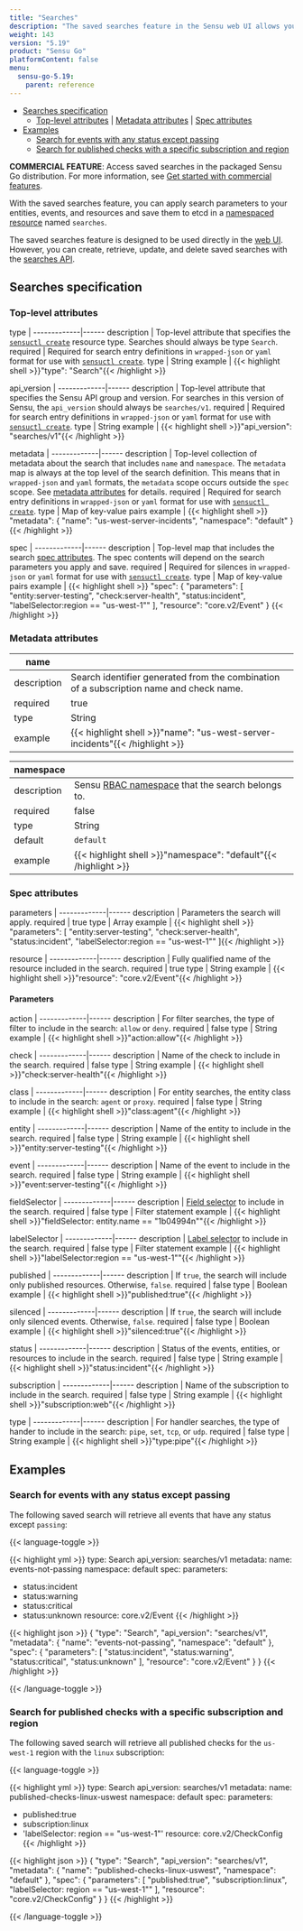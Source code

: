 ```yaml
---
title: "Searches"
description: "The saved searches feature in the Sensu web UI allows you to create, update, and delete saved searches. Read the reference doc to learn about saved searches in Sensu."
weight: 143
version: "5.19"
product: "Sensu Go"
platformContent: false
menu:
  sensu-go-5.19:
    parent: reference
---
```


- [Searches specification](#searches-specification)
  - [Top-level attributes](#top-level-attributes) | [Metadata attributes](#metadata-attributes) | [Spec attributes](#spec-attributes)
- [Examples](#examples)
	- [Search for events with any status except passing](#search-for-events-with-any-status-except-passing)
  - [Search for published checks with a specific subscription and region ](#search-for-published-checks-with-a-specific-subscription-and-region)

**COMMERCIAL FEATURE**: Access saved searches in the packaged Sensu Go distribution.
For more information, see [Get started with commercial features][1].

With the saved searches feature, you can apply search parameters to your entities, events, and resources and save them to etcd in a [namespaced resource][2] named `searches`.

The saved searches feature is designed to be used directly in the [web UI][3].
However, you can create, retrieve, update, and delete saved searches with the [searches API][4].

## Searches specification

### Top-level attributes

type         | 
-------------|------
description  | Top-level attribute that specifies the [`sensuctl create`][6] resource type. Searches should always be type `Search`.
required     | Required for search entry definitions in `wrapped-json` or `yaml` format for use with [`sensuctl create`][6].
type         | String
example      | {{< highlight shell >}}"type": "Search"{{< /highlight >}}

api_version  | 
-------------|------
description  | Top-level attribute that specifies the Sensu API group and version. For searches in this version of Sensu, the `api_version` should always be `searches/v1`.
required     | Required for search entry definitions in `wrapped-json` or `yaml` format for use with [`sensuctl create`][6].
type         | String
example      | {{< highlight shell >}}"api_version": "searches/v1"{{< /highlight >}}

metadata     | 
-------------|------
description  | Top-level collection of metadata about the search that includes `name` and `namespace`. The `metadata` map is always at the top level of the search definition. This means that in `wrapped-json` and `yaml` formats, the `metadata` scope occurs outside the `spec` scope. See [metadata attributes][5] for details.
required     | Required for search entry definitions in `wrapped-json` or `yaml` format for use with [`sensuctl create`][6].
type         | Map of key-value pairs
example      | {{< highlight shell >}}
"metadata": {
  "name": "us-west-server-incidents",
  "namespace": "default"
}
{{< /highlight >}}

spec         | 
-------------|------
description  | Top-level map that includes the search [spec attributes][7]. The spec contents will depend on the search parameters you apply and save.
required     | Required for silences in `wrapped-json` or `yaml` format for use with [`sensuctl create`][6].
type         | Map of key-value pairs
example      | {{< highlight shell >}}
"spec": {
  "parameters": [
    "entity:server-testing",
    "check:server-health",
    "status:incident",
    "labelSelector:region == \"us-west-1\""
  ],
  "resource": "core.v2/Event"
}
{{< /highlight >}}

### Metadata attributes

| name       |      |
-------------|------ 
description  | Search identifier generated from the combination of a subscription name and check name.
required     | true
type         | String
example      | {{< highlight shell >}}"name": "us-west-server-incidents"{{< /highlight >}}

| namespace  |      |
-------------|------
description  | Sensu [RBAC namespace][8] that the search belongs to.
required     | false
type         | String
default      | `default`
example      | {{< highlight shell >}}"namespace": "default"{{< /highlight >}}

### Spec attributes

parameters   | 
-------------|------ 
description  | Parameters the search will apply.
required     | true
type         | Array
example      | {{< highlight shell >}}
"parameters": [
  "entity:server-testing",
  "check:server-health",
  "status:incident",
  "labelSelector:region == \"us-west-1\""
]{{< /highlight >}}

resource     | 
-------------|------ 
description  | Fully qualified name of the resource included in the search.
required     | true
type         | String
example      | {{< highlight shell >}}"resource": "core.v2/Event"{{< /highlight >}}

#### Parameters

action       | 
-------------|------ 
description  | For filter searches, the type of filter to include in the search: `allow` or `deny`.
required     | false
type         | String
example      | {{< highlight shell >}}"action:allow"{{< /highlight >}}

check        | 
-------------|------ 
description  | Name of the check to include in the search.
required     | false
type         | String
example      | {{< highlight shell >}}"check:server-health"{{< /highlight >}}

class        | 
-------------|------ 
description  | For entity searches, the entity class to include in the search: `agent` or `proxy`.
required     | false
type         | String
example      | {{< highlight shell >}}"class:agent"{{< /highlight >}}

entity       | 
-------------|------ 
description  | Name of the entity to include in the search.
required     | false
type         | String
example      | {{< highlight shell >}}"entity:server-testing"{{< /highlight >}}

event        | 
-------------|------ 
description  | Name of the event to include in the search.
required     | false
type         | String
example      | {{< highlight shell >}}"event:server-testing"{{< /highlight >}}

fieldSelector | 
-------------|------ 
description  | [Field selector][9] to include in the search.
required     | false
type         | Filter statement
example      | {{< highlight shell >}}"fieldSelector: entity.name == \"1b04994n\""{{< /highlight >}}

labelSelector | 
-------------|------ 
description  | [Label selector][10] to include in the search.
required     | false
type         | Filter statement
example      | {{< highlight shell >}}"labelSelector:region == \"us-west-1\""{{< /highlight >}}

published    | 
-------------|------ 
description  | If `true`, the search will include only published resources. Otherwise, `false`. 
required     | false
type         | Boolean
example      | {{< highlight shell >}}"published:true"{{< /highlight >}}

silenced     | 
-------------|------ 
description  | If `true`, the search will include only silenced events. Otherwise, `false`. 
required     | false
type         | Boolean
example      | {{< highlight shell >}}"silenced:true"{{< /highlight >}}

status       | 
-------------|------ 
description  | Status of the events, entities, or resources to include in the search.
required     | false
type         | String
example      | {{< highlight shell >}}"status:incident"{{< /highlight >}}

subscription | 
-------------|------ 
description  | Name of the subscription to include in the search. 
required     | false
type         | String
example      | {{< highlight shell >}}"subscription:web"{{< /highlight >}}

type         | 
-------------|------ 
description  | For handler searches, the type of hander to include in the search: `pipe`, `set`, `tcp`, or `udp`.
required     | false
type         | String
example      | {{< highlight shell >}}"type:pipe"{{< /highlight >}}

## Examples

### Search for events with any status except passing

The following saved search will retrieve all events that have any status except `passing`:

{{< language-toggle >}}

{{< highlight yml >}}
type: Search
api_version: searches/v1
metadata:
  name: events-not-passing
  namespace: default
spec:
  parameters:
  - status:incident
  - status:warning
  - status:critical
  - status:unknown
  resource: core.v2/Event
{{< /highlight >}}

{{< highlight json >}}
{
  "type": "Search",
  "api_version": "searches/v1",
  "metadata": {
    "name": "events-not-passing",
    "namespace": "default"
  },
  "spec": {
    "parameters": [
      "status:incident",
      "status:warning",
      "status:critical",
      "status:unknown"
    ],
    "resource": "core.v2/Event"
  }
}
{{< /highlight >}}

{{< /language-toggle >}}

### Search for published checks with a specific subscription and region

The following saved search will retrieve all published checks for the `us-west-1` region with the `linux` subscription:

{{< language-toggle >}}

{{< highlight yml >}}
type: Search
api_version: searches/v1
metadata:
  name: published-checks-linux-uswest
  namespace: default
spec:
  parameters:
  - published:true
  - subscription:linux
  - 'labelSelector: region == "us-west-1"'
  resource: core.v2/CheckConfig
{{< /highlight >}}

{{< highlight json >}}
{
  "type": "Search",
  "api_version": "searches/v1",
  "metadata": {
    "name": "published-checks-linux-uswest",
    "namespace": "default"
  },
  "spec": {
    "parameters": [
      "published:true",
      "subscription:linux",
      "labelSelector: region == \"us-west-1\""
    ],
    "resource": "core.v2/CheckConfig"
  }
}
{{< /highlight >}}

{{< /language-toggle >}}


[1]: ../../commercial/
[2]: ../../reference/rbac/#namespaced-resource-types
[3]: ../../web-ui/filter/#save-a-filtered-search
[4]: ../../api/searches
[5]: #metadata-attributes
[6]: ../../sensuctl/reference#create-resources
[7]: #spec-attributes
[8]: ../rbac#namespaces
[9]: ../../api/overview/#field-selector
[10]: ../../api/overview/#label-selector

